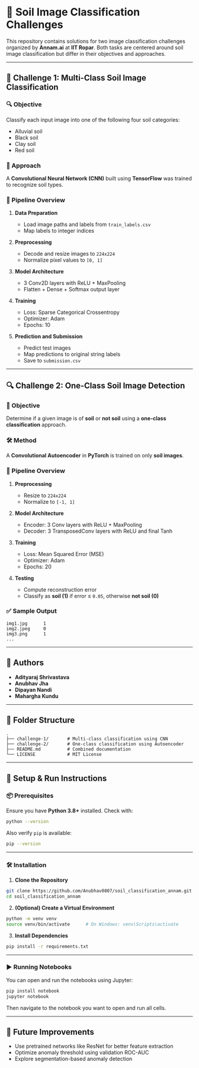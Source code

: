 # 🌱 Soil Image Classification Challenges

This repository contains solutions for two image classification challenges organized by **Annam.ai** at **IIT Ropar**. Both tasks are centered around soil image classification but differ in their objectives and approaches.

---

## 🧠 Challenge 1: Multi-Class Soil Image Classification

### 🔍 Objective

Classify each input image into one of the following four soil categories:

- Alluvial soil
- Black soil
- Clay soil
- Red soil

### 🧪 Approach

A **Convolutional Neural Network (CNN)** built using **TensorFlow** was trained to recognize soil types.

### 🧬 Pipeline Overview

1. **Data Preparation**
    - Load image paths and labels from `train_labels.csv`
    - Map labels to integer indices

2. **Preprocessing**
    - Decode and resize images to `224x224`
    - Normalize pixel values to `[0, 1]`

3. **Model Architecture**
    - 3 Conv2D layers with ReLU + MaxPooling
    - Flatten + Dense + Softmax output layer

4. **Training**
    - Loss: Sparse Categorical Crossentropy
    - Optimizer: Adam
    - Epochs: 10

5. **Prediction and Submission**
    - Predict test images
    - Map predictions to original string labels
    - Save to `submission.csv`

---

## 🔍 Challenge 2: One-Class Soil Image Detection

### 🎯 Objective

Determine if a given image is of **soil** or **not soil** using a **one-class classification** approach.

### 🛠️ Method

A **Convolutional Autoencoder** in **PyTorch** is trained on only **soil images**.

### 🧬 Pipeline Overview

1. **Preprocessing**
    - Resize to `224x224`
    - Normalize to `[-1, 1]`

2. **Model Architecture**
    - Encoder: 3 Conv layers with ReLU + MaxPooling
    - Decoder: 3 TransposedConv layers with ReLU and final Tanh

3. **Training**
    - Loss: Mean Squared Error (MSE)
    - Optimizer: Adam
    - Epochs: 20

4. **Testing**
    - Compute reconstruction error
    - Classify as **soil (1)** if error ≤ `0.05`, otherwise **not soil (0)**

### ✅ Sample Output

```
img1.jpg      1  
img2.jpeg     0  
img3.png      1  
...
```

---

## 👥 Authors

- **Adityaraj Shrivastava**
- **Anubhav Jha**
- **Dipayan Nandi**
- **Mahargha Kundu**

---

## 📂 Folder Structure

```
.
├── challenge-1/       # Multi-class classification using CNN
├── challenge-2/       # One-class classification using Autoencoder
├── README.md          # Combined documentation
└── LICENSE            # MIT License
```

---

## 🚀 Setup & Run Instructions

### 📦 Prerequisites

Ensure you have **Python 3.8+** installed. Check with:

```bash
python --version
```

Also verify `pip` is available:

```bash
pip --version
```

---

### 🛠️ Installation

1. **Clone the Repository**

```bash
git clone https://github.com/Anubhav0807/soil_classification_annam.git
cd soil_classification_annam
```

2. **(Optional) Create a Virtual Environment**

```bash
python -m venv venv
source venv/bin/activate      # On Windows: venv\Scripts\activate
```

3. **Install Dependencies**

```bash
pip install -r requirements.txt
```

---

### ▶️ Running Notebooks

You can open and run the notebooks using Jupyter:

```bash
pip install notebook
jupyter notebook
```

Then navigate to the notebook you want to open and run all cells.

---


## 🔮 Future Improvements

- Use pretrained networks like ResNet for better feature extraction
- Optimize anomaly threshold using validation ROC-AUC
- Explore segmentation-based anomaly detection
